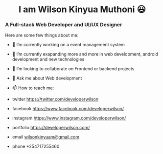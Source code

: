 <h1 align="center">I am Wilson Kinyua Muthoni 😃</h1>
<h3> A Full-stack Web Developer and UI/UX Designer</h3>

<!-- <p><img align="left" width="250px" src="https://github-readme-stats.vercel.app/api/top-langs?username=wilsonkinyua&show_icons=true&locale=en&layout=compact" alt="wilsonkinyua" /></p>

<p>&nbsp;<img width="200px" src="https://github-readme-stats.vercel.app/api?username=wilsonkinyua&show_icons=true&locale=en" alt="wilsonkinyua" /></p>

<p><img align="center" width="200px" src="https://github-readme-streak-stats.herokuapp.com/?user=wilsonkinyua&" alt="wilsonkinyua" /></p> -->


Here are some few things about me:

- 🔭 I’m currently working on a event management system
- 🌱 I’m currently exapanding more and more in web development, android development and new technologies

- 👯 I’m looking to collaborate on Frontend or backend projects
- 💬 Ask me about Web development
- 📫 How to reach me: 
- twitter https://twitter.com/developerwilson
- facebook https://www.facebook.com/developerwilson/
- instagram https://www.instagram.com/developerwilson/
- portfolio https://developerwilson.com/
- email wilsonkinyuam@gmail.com
- phone +254717255460

